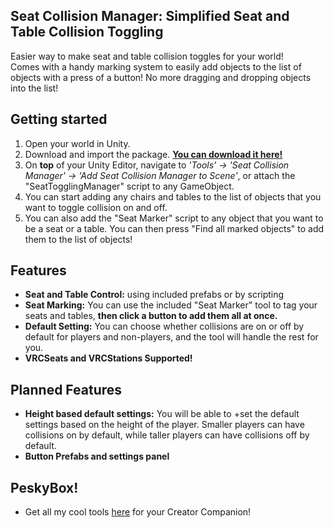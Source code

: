 ## Seat Collision Manager: Simplified Seat and Table Collision Toggling
Easier way to make seat and table collision toggles for your world!  
Comes with a handy marking system to easily add objects to the list of objects with a press of a button! No more dragging and dropping objects into the list!

## Getting started
1. Open your world in Unity.
2. Download and import the package. **[You can download it here!]()**
3. On **top** of your Unity Editor, navigate to _'Tools' -> 'Seat Collision Manager' -> 'Add Seat Collision Manager to Scene'_, or attach the "SeatTogglingManager" script to any GameObject.
4. You can start adding any chairs and tables to the list of objects that you want to toggle collision on and off.
5. You can also add the "Seat Marker" script to any object that you want to be a seat or a table. You can then press "Find all marked objects" to add them to the list of objects!


## Features
* **Seat and Table Control:** using included prefabs or by scripting
* **Seat Marking:** You can use the included "Seat Marker" tool to tag your seats and tables, **then click a button to add them all at once.**
* **Default Setting:** You can choose whether collisions are on or off by default for players and non-players, and the tool will handle the rest for you.
* **VRCSeats and VRCStations Supported!**

## Planned Features
* **Height based default settings:** You will be able to +set the default settings based on the height of the player. Smaller players can have collisions on by default, while taller players can have collisions off by default.
* **Button Prefabs and settings panel**

## PeskyBox!
* Get all my cool tools [here]() for your Creator Companion! 